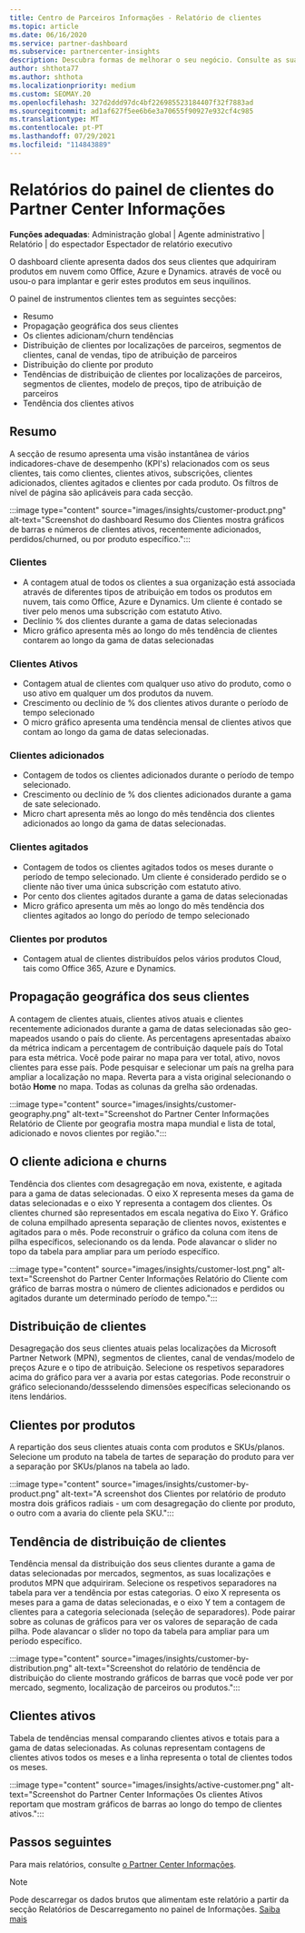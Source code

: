 ```yaml
---
title: Centro de Parceiros Informações - Relatório de clientes
ms.topic: article
ms.date: 06/16/2020
ms.service: partner-dashboard
ms.subservice: partnercenter-insights
description: Descubra formas de melhorar o seu negócio. Consulte as suas tendências específicas do cliente por geografia, por produto e outros atributos.
author: shthota77
ms.author: shthota
ms.localizationpriority: medium
ms.custom: SEOMAY.20
ms.openlocfilehash: 327d2ddd97dc4bf226985523184407f32f7883ad
ms.sourcegitcommit: ad1af627f5ee6b6e3a70655f90927e932cf4c985
ms.translationtype: MT
ms.contentlocale: pt-PT
ms.lasthandoff: 07/29/2021
ms.locfileid: "114843889"
---
```

# <a name="customers-dashboard-reports-from-partner-center-insights"></a>Relatórios do painel de clientes do Partner Center Informações

**Funções adequadas**: Administração global | Agente administrativo | Relatório | do espectador Espectador de relatório executivo

O dashboard cliente apresenta dados dos seus clientes que adquiriram produtos em nuvem como Office, Azure e Dynamics. através de você ou usou-o para implantar e gerir estes produtos em seus inquilinos. 
 
O painel de instrumentos clientes tem as seguintes secções: 

- Resumo  
- Propagação geográfica dos seus clientes 
- Os clientes adicionam/churn tendências 
- Distribuição de clientes por localizações de parceiros, segmentos de clientes, canal de vendas, tipo de atribuição de parceiros 
- Distribuição do cliente por produto 
- Tendências de distribuição de clientes por localizações de parceiros, segmentos de clientes, modelo de preços, tipo de atribuição de parceiros 
- Tendência dos clientes ativos 

## <a name="summary"></a>Resumo

A secção de resumo apresenta uma visão instantânea de vários indicadores-chave de desempenho (KPI's) relacionados com os seus clientes, tais como clientes, clientes ativos, subscrições, clientes adicionados, clientes agitados e clientes por cada produto. Os filtros de nível de página são aplicáveis para cada secção.

:::image type="content" source="images/insights/customer-product.png" alt-text="Screenshot do dashboard Resumo dos Clientes mostra gráficos de barras e números de clientes ativos, recentemente adicionados, perdidos/churned, ou por produto específico.":::

### <a name="customers"></a>Clientes

- A contagem atual de todos os clientes a sua organização está associada através de diferentes tipos de atribuição em todos os produtos em nuvem, tais como Office, Azure e Dynamics. Um cliente é contado se tiver pelo menos uma subscrição com estatuto Ativo.  
- Declínio % dos clientes durante a gama de datas selecionadas 
- Micro gráfico apresenta mês ao longo do mês tendência de clientes contarem ao longo da gama de datas selecionadas

### <a name="active-customers"></a>Clientes Ativos

- Contagem atual de clientes com qualquer uso ativo do produto, como o uso ativo em qualquer um dos produtos da nuvem.
- Crescimento ou declínio de % dos clientes ativos durante o período de tempo selecionado
- O micro gráfico apresenta uma tendência mensal de clientes ativos que contam ao longo da gama de datas selecionadas.

### <a name="customers-added"></a>Clientes adicionados

- Contagem de todos os clientes adicionados durante o período de tempo selecionado.
- Crescimento ou declínio de % dos clientes adicionados durante a gama de sate selecionado.
- Micro chart apresenta mês ao longo do mês tendência dos clientes adicionados ao longo da gama de datas selecionadas.

### <a name="customers-churned"></a>Clientes agitados
- Contagem de todos os clientes agitados todos os meses durante o período de tempo selecionado. Um cliente é considerado perdido se o cliente não tiver uma única subscrição com estatuto ativo. 
- Por cento dos clientes agitados durante a gama de datas selecionadas 
- Micro gráfico apresenta um mês ao longo do mês tendência dos clientes agitados ao longo do período de tempo selecionado 
 
### <a name="customers-by-products"></a>Clientes por produtos

- Contagem atual de clientes distribuídos pelos vários produtos Cloud, tais como Office 365, Azure e Dynamics.  

## <a name="geographical-spread-of-your-customers"></a>Propagação geográfica dos seus clientes

A contagem de clientes atuais, clientes ativos atuais e clientes recentemente adicionados durante a gama de datas selecionadas são geo-mapeados usando o país do cliente. As percentagens apresentadas abaixo da métrica indicam a percentagem de contribuição daquele país do Total para esta métrica. Você pode pairar no mapa para ver total, ativo, novos clientes para esse país. Pode pesquisar e selecionar um país na grelha para ampliar a localização no mapa. Reverta para a vista original selecionando o botão **Home** no mapa. Todas as colunas da grelha são ordenadas.  

:::image type="content" source="images/insights/customer-geography.png" alt-text="Screenshot do Partner Center Informações Relatório de Cliente por geografia mostra mapa mundial e lista de total, adicionado e novos clientes por região.":::

## <a name="customer-adds-and-churns"></a>O cliente adiciona e churns

Tendência dos clientes com desagregação em nova, existente, e agitada para a gama de datas selecionadas. O eixo X representa meses da gama de datas selecionadas e o eixo Y representa a contagem dos clientes. Os clientes churned são representados em escala negativa do Eixo Y. Gráfico de coluna empilhado apresenta separação de clientes novos, existentes e agitados para o mês. Pode reconstruir o gráfico da coluna com itens de pilha específicos, selecionando os da lenda. Pode alavancar o slider no topo da tabela para ampliar para um período específico. 

:::image type="content" source="images/insights/customer-lost.png" alt-text="Screenshot do Partner Center Informações Relatório do Cliente com gráfico de barras mostra o número de clientes adicionados e perdidos ou agitados durante um determinado período de tempo.":::

## <a name="customer-distribution"></a>Distribuição de clientes

Desagregação dos seus clientes atuais pelas localizações da Microsoft Partner Network (MPN), segmentos de clientes, canal de vendas/modelo de preços Azure e o tipo de atribuição. Selecione os respetivos separadores acima do gráfico para ver a avaria por estas categorias. Pode reconstruir o gráfico selecionando/dessselendo dimensões específicas selecionando os itens lendários. 

## <a name="customers-by-products"></a>Clientes por produtos

A repartição dos seus clientes atuais conta com produtos e SKUs/planos. Selecione um produto na tabela de tartes de separação do produto para ver a separação por SKUs/planos na tabela ao lado.

:::image type="content" source="images/insights/customer-by-product.png" alt-text="A screenshot dos Clientes por relatório de produto mostra dois gráficos radiais - um com desagregação do cliente por produto, o outro com a avaria do cliente pela SKU.":::

## <a name="customer-distribution-trend"></a>Tendência de distribuição de clientes 

Tendência mensal da distribuição dos seus clientes durante a gama de datas selecionadas por mercados, segmentos, as suas localizações e produtos MPN que adquiriram. Selecione os respetivos separadores na tabela para ver a tendência por estas categorias. O eixo X representa os meses para a gama de datas selecionadas, e o eixo Y tem a contagem de clientes para a categoria selecionada (seleção de separadores). Pode pairar sobre as colunas de gráficos para ver os valores de separação de cada pilha. Pode alavancar o slider no topo da tabela para ampliar para um período específico.   

:::image type="content" source="images/insights/customer-by-distribution.png" alt-text="Screenshot do relatório de tendência de distribuição do cliente mostrando gráficos de barras que você pode ver por mercado, segmento, localização de parceiros ou produtos.":::

## <a name="active-customers"></a>Clientes ativos

Tabela de tendências mensal comparando clientes ativos e totais para a gama de datas selecionadas. As colunas representam contagens de clientes ativos todos os meses e a linha representa o total de clientes todos os meses. 

:::image type="content" source="images/insights/active-customer.png" alt-text="Screenshot do Partner Center Informações Os clientes Ativos reportam que mostram gráficos de barras ao longo do tempo de clientes ativos.":::

## <a name="next-steps"></a>Passos seguintes

Para mais relatórios, consulte [o Partner Center Informações](partner-center-insights.md).

>[!NOTE]
> Pode descarregar os dados brutos que alimentam este relatório a partir da secção Relatórios de Descarregamento no painel de Informações. [Saiba mais](insights-download-reports.md) 
